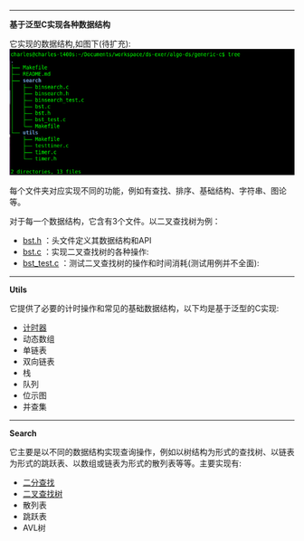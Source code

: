 -----

**基于泛型C实现各种数据结构**

它实现的数据结构,如图下(待扩充):
![数据结构](https://github.com/charlesxiong/algo-ds/blob/master/java/images/Selection_036.png)

每个文件夹对应实现不同的功能，例如有查找、排序、基础结构、字符串、图论等。

对于每一个数据结构，它含有3个文件。以二叉查找树为例：

- [bst.h](https://github.com/charlesxiong/algo-ds/blob/master/generic-c/search/bst.h) ：头文件定义其数据结构和API
- [bst.c](https://github.com/charlesxiong/algo-ds/blob/master/generic-c/search/bst.c) ：实现二叉查找树的各种操作: 
- [bst_test.c](https://github.com/charlesxiong/algo-ds/blob/master/generic-c/search/bst_test.c) ：测试二叉查找树的操作和时间消耗(测试用例并不全面): 



-----

**Utils**

它提供了必要的计时操作和常见的基础数据结构，以下均是基于泛型的C实现:

- [计时器](https://github.com/charlesxiong/algo-ds/blob/master/generic-c/utils/timer.c) 
- 动态数组
- 单链表
- 双向链表
- 栈
- 队列
- 位示图
- 并查集

-----

**Search**

它主要是以不同的数据结构实现查询操作，例如以树结构为形式的查找树、以链表为形式的跳跃表、以数组或链表为形式的散列表等等。主要实现有:

- [二分查找](https://github.com/charlesxiong/algo-ds/blob/master/generic-c/search/binsearch.c)
- [二叉查找树](https://github.com/charlesxiong/algo-ds/blob/master/generic-c/search/bst.c)
- 散列表
- 跳跃表
- AVL树

